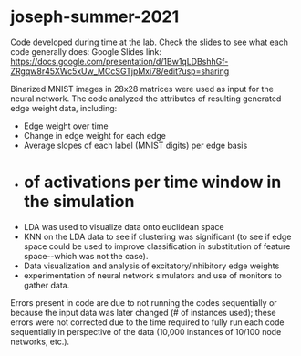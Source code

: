 # joseph-summer-2021
Code developed during time at the lab.
Check the slides to see what each code generally does: 
Google Slides link: https://docs.google.com/presentation/d/1Bw1qLDBshhGf-ZRgqw8r45XWc5xUw_MCcSGTjpMxi78/edit?usp=sharing

Binarized MNIST images in 28x28 matrices were used as input for the neural network. 
The code analyzed the attributes of resulting generated edge weight data, including:
  - Edge weight over time
  - Change in edge weight for each edge 
  - Average slopes of each label (MNIST digits) per edge basis
  - # of activations per time window in the simulation
  - LDA was used to visualize data onto euclidean space
  - KNN on the LDA data to see if clustering was significant (to see if edge space could be used to improve classification in substitution of feature space--which was not the case).
  - Data visualization and analysis of excitatory/inhibitory edge weights
  - experimentation of neural network simulators and use of monitors to gather data. 

Errors present in code are due to not running the codes sequentially or because the input data was later changed (# of instances used); these errors were not corrected due to the time required to fully run each code sequentially in perspective of the data (10,000 instances of 10/100 node networks, etc.). 
